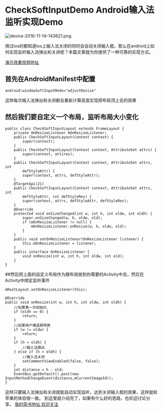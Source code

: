 # CheckSoftInputDemo Android输入法监听实现Demo
![device-2016-11-14-143621.png](http://upload-images.jianshu.io/upload_images/1761049-2751445d1756f6d7.png?imageMogr2/auto-orient/strip%7CimageView2/2/w/420)

用过ios的都知道ios上输入法关闭的同时会自动关闭输入框，那么在android上如何实现监听输入法弹出和关闭呢？本篇文章就为你提供了一种可靠的实现方式。

[演示效果视频地址](https://v.qq.com/x/page/u0345ymqfh1.html)

## 首先在AndroidManifest中配置
```
android:windowSoftInputMode="adjustResize"
```
这样每次输入法弹出和关闭都会重新计算高度实现把布局顶上去的效果

## 然后我们要自定义一个布局，监听布局大小变化
```
public class CheckSoftInputLayout extends FrameLayout {
    private OnResizeListener mOnResizeListener;
    public CheckSoftInputLayout(Context context) {
        super(context);
    }
    public CheckSoftInputLayout(Context context, AttributeSet attrs) {
        super(context, attires);
    }
    public CheckSoftInputLayout(Context context, AttributeSet attrs, int 
        defStyleAttr) {
        super(context, attrs, defStyleAttr);
    }
    @TargetApi(21)
    public CheckSoftInputLayout(Context context, AttributeSet attrs, int
        defStyleAttr, int defStyleRes) {
        super(context, attrs, defStyleAttr, defStyleRes);
    }
    @Override
    protected void onSizeChanged(int w, int h, int oldw, int oldh) {
        super.onSizeChanged(w, h, oldw, old);
        if (mOnResizeListener != null) {
            mOnResizeListener.onResize(w, h, oldw, old);
        }
    }
    public void setOnResizeListener(OnResizeListener listener) { 
        this.mOnResizeListener = listener;
    }
    public interface OnResizeListener {
        void onResize(int w, int h, int oldw, int old);
    }
}
```
##然后把上面的自定义布局作为跟布局放到你需要的Activity中去，然后在Activity中绑定监听事件
```
mRootLayout.setOnResizeListener(this);
```
```
@Override
public void onResize(int w, int h, int oldw, int oldh) {
    //如果第一次初始化
    if (oldh == 0) {
        return;
    }
    //如果用户横竖屏转换
    if (w != oldw) {
        return;
    }
    if (h < oldh) {
        //输入法弹出
    } else if (h > oldh) {
        //输入法关闭
        setCommentViewEnabled(false, false);
    }
    int distance = h - old;
    EventBus.getDefault().post(new InputMethodChangeEvent(distance,mCurrentImageId));
}
```
这样只要输入法弹出和关闭就能自动实现监听，达到关闭输入框的效果，这样就和苹果的体验很一致。
到这里就介绍完了，如果有什么好的思路，也欢迎讨论分享。
[我的简书地址,欢迎关注](http://www.jianshu.com/users/590cfc23071d/latest_articles)
